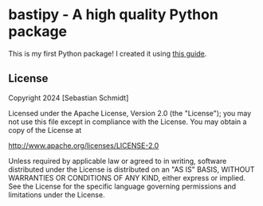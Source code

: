 # bastipy - A high quality Python package

This is my first Python package! I created it using [this guide](https://luukvdmeer.github.io/my-first-python-package/guide.html).


## License

Copyright 2024 [Sebastian Schmidt]

Licensed under the Apache License, Version 2.0 (the "License");
you may not use this file except in compliance with the License.
You may obtain a copy of the License at

http://www.apache.org/licenses/LICENSE-2.0

Unless required by applicable law or agreed to in writing, software
distributed under the License is distributed on an "AS IS" BASIS,
WITHOUT WARRANTIES OR CONDITIONS OF ANY KIND, either express or implied.
See the License for the specific language governing permissions and
limitations under the License.